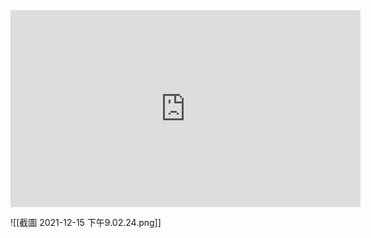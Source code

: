 <iframe width="560" height="315" src="https://www.youtube.com/embed/5fIy19GXAxI" title="YouTube video player" frameborder="0" allow="accelerometer; autoplay; clipboard-write; encrypted-media; gyroscope; picture-in-picture" allowfullscreen></iframe>

![[截圖 2021-12-15 下午9.02.24.png]]